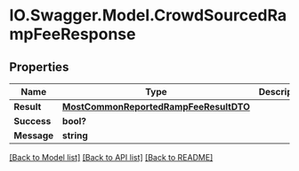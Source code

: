 # IO.Swagger.Model.CrowdSourcedRampFeeResponse
## Properties

Name | Type | Description | Notes
------------ | ------------- | ------------- | -------------
**Result** | [**MostCommonReportedRampFeeResultDTO**](MostCommonReportedRampFeeResultDTO.md) |  | [optional] 
**Success** | **bool?** |  | [optional] 
**Message** | **string** |  | [optional] 

[[Back to Model list]](../README.md#documentation-for-models) [[Back to API list]](../README.md#documentation-for-api-endpoints) [[Back to README]](../README.md)

